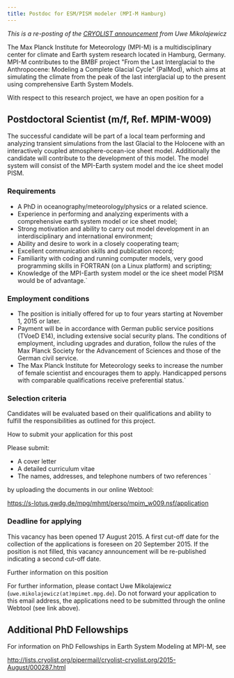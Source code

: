 ```yaml
---
title: Postdoc for ESM/PISM modeler (MPI-M Hamburg)
---
```


*This is a re-posting of the [CRYOLIST
announcement](http://lists.cryolist.org/pipermail/cryolist-cryolist.org/2015-August/000262.html)
from Uwe Mikolajewicz*

The Max Planck Institute for Meteorology (MPI-M) is a multidisciplinary
center for climate and Earth system research located in Hamburg,
Germany. MPI-M contributes to the BMBF project "From the Last
Interglacial to the Anthropocene: Modeling a Complete Glacial Cycle"
(PalMod), which aims at simulating the climate from the peak of the last
interglacial up to the present using comprehensive Earth System Models.

With respect to this research project, we have an open position for a

## Postdoctoral Scientist (m/f, Ref. MPIM-W009)

The successful candidate will be part of a local team performing and
analyzing transient simulations from the last Glacial to the Holocene
with an interactively coupled atmosphere-ocean-ice sheet model.
Additionally the candidate will contribute to the development of this
model. The model system will consist of the MPI-Earth system model and
the ice sheet model PISM.

### Requirements

* A PhD in oceanography/meteorology/physics or a related science.
* Experience in performing and analyzing experiments with a comprehensive earth system model or ice sheet model;
* Strong motivation and ability to carry out model development in an interdisciplinary and international environment;
* Ability and desire to work in a closely cooperating team;
* Excellent communication skills and publication record;
* Familiarity with coding and running computer models, very good programming skills in FORTRAN (on a Linux platform) and scripting;
* Knowledge of the MPI-Earth system model or the ice sheet model PISM would be of advantage.`

### Employment conditions

* The position is initially offered for up to four years starting at November 1, 2015 or later.
* Payment will be in accordance with German public service positions (TVoeD E14), including extensive social security plans. The conditions of employment, including upgrades and duration, follow the rules of the Max Planck Society for the Advancement of Sciences and those of the German civil service.
* The Max Planck Institute for Meteorology seeks to increase the number of female scientist and encourages them to apply. Handicapped persons with comparable qualifications receive preferential status.`

### Selection criteria

Candidates will be evaluated based on their qualifications and ability
to fulfill the responsibilities as outlined for this project.

How to submit your application for this post

Please submit:

- A cover letter
- A detailed curriculum vitae
- The names, addresses, and telephone numbers of two references `

by uploading the documents in our online Webtool:

<https://s-lotus.gwdg.de/mpg/mhmt/perso/mpim_w009.nsf/application>

### Deadline for applying

This vacancy has been opened 17 August 2015. A first cut-off date for
the collection of the applications is foreseen on 20 September 2015. If
the position is not filled, this vacancy announcement will be
re-published indicating a second cut-off date.

Further information on this position

For further information, please contact Uwe Mikolajewicz
(`uwe.mikolajewicz(at)mpimet.mpg.de`). Do not forward your application to
this email address, the applications need to be submitted through the
online Webtool (see link above).

## Additional PhD Fellowships

For information on PhD Fellowships in Earth System Modeling at MPI-M,
see

<http://lists.cryolist.org/pipermail/cryolist-cryolist.org/2015-August/000287.html>
